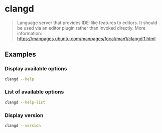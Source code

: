 # clangd

> Language server that provides IDE-like features to editors. It should be used via an editor plugin rather than invoked directly. More information: <https://manpages.ubuntu.com/manpages/focal/man1/clangd.1.html>.

## Examples

### Display available options

```bash
clangd --help
```

### List of available options

```bash
clangd --help-list
```

### Display version

```bash
clangd --version
```
